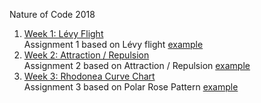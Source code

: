 Nature of Code 2018

1. [Week 1: Lévy Flight](https://alicehgsun.github.io/NOC18/week1/)
<br>Assignment 1 based on Lévy flight [example](https://github.com/CodingTrain/Rainbow-Code/blob/master/CodingChallenges/CC_53_random_walk_levy/sketch.js)
2. [Week 2: Attraction / Repulsion](https://alicehgsun.github.io/NOC18/week2/)
<br>Assignment 2 based on Attraction / Repulsion [example](https://github.com/CodingTrain/Rainbow-Code/tree/master/CodingChallenges/CC_56_attraction_repulsion)
3. [Week 3: Rhodonea Curve Chart](https://alicehgsun.github.io/NOC18/week3/)
<br>Assignment 3 based on Polar Rose Pattern [example](https://github.com/CodingTrain/website/tree/master/CodingChallenges/CC_55_Roses_p5)
